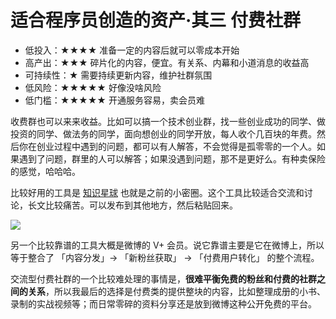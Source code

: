 # 适合程序员创造的资产·其三  付费社群

- 低投入：★★★★ 准备一定的内容后就可以零成本开始
- 高产出：★★★  碎片化的内容，便宜。有关系、内幕和小道消息的收益高
- 可持续性：★ 需要持续更新内容，维护社群氛围
- 低风险：★★★★★ 好像没啥风险
- 低门槛：★★★★★ 开通服务容易，卖会员难


收费群也可以来来收益。比如可以搞一个技术创业群，找一些创业成功的同学、做投资的同学、做法务的同学，面向想创业的同学开放，每人收个几百块的年费。然后你在创业过程中遇到的问题，都可以有人解答，不会觉得是孤零零的一个人。如果遇到了问题，群里的人可以解答；如果没遇到问题，那不是更好么。有种卖保险的感觉，哈哈哈。

比较好用的工具是 [知识星球](https://www.zsxq.com/) 也就是之前的小密圈。这个工具比较适合交流和讨论，长文比较痛苦。可以发布到其他地方，然后粘贴回来。

![](https://theseven.ftqq.com/20200407191051.png)


另一个比较靠谱的工具大概是微博的 V+ 会员。说它靠谱主要是它在微博上，所以等于整合了 「内容分发」→ 「新粉丝获取」 → 「付费用户转化」 的整个流程。

交流型付费社群的一个比较难处理的事情是，**很难平衡免费的粉丝和付费的社群之间的关系**，所以我最后的选择是付费类的提供整块的内容，比如整理成册的小书、录制的实战视频等；而日常零碎的资料分享还是放到微博这种公开免费的平台。
